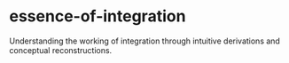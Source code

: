 # essence-of-integration
Understanding the working of integration through intuitive derivations and conceptual reconstructions.
